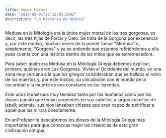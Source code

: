 ```yaml
---
title: Super Heroes
date: "2015-05-01T22:12:03.284Z"
description: "La historia de medusa"
---
```

Medusa en la Mitología era la única mujer mortal de las tres gorgonas, es decir, las tres hijas de Forcis y Ceto. Se trata de la Gorgona por excelencia y, por este motivo, muchas veces de la puede llamar "Medusa" o, simplemente, "Gorgona" y ya se entiende que estamos refiriéndonos a ella pues cuenta con una historia dentro de los mitos que es estremecedora.

Para saber quién era Medusa en la Mitología Griega debemos explicar, primero, quiénes eran Las Gorgonas. Vivían al Occidente del mundo, en una zona muy cercana a la que los griegos consideraban que se hallaba el reino de los muertos y, por este motivo, su vinculación con el mundo de la oscuridad y la muerte es una constante es las leyendas.

Eran unos monstruos muy temidos tanto por los humanos como por los dioses puesto que tenían serpientes en sus cabellos y largos colmillos de jabalí; además, sus ojos lanzaban chispas que eran capaz de petrificar a aquel que las mirara directamente.

En unProfesor te descubrimos los dioses de la Mitología Griega más importantes para que conozcas mejor las creencias de esta gran civilización antigua.